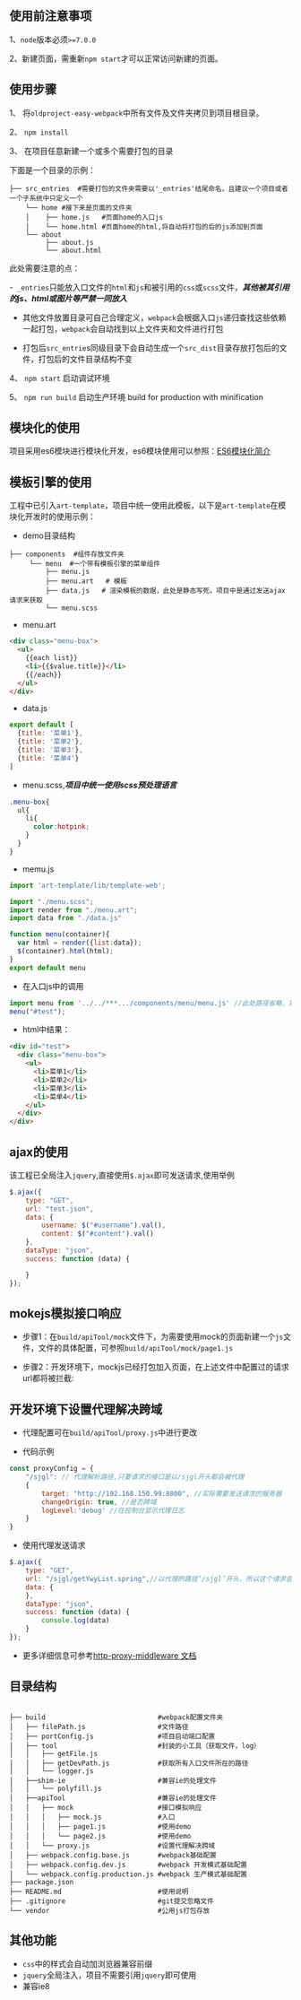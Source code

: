 ## 使用前注意事项

1、`node`版本必须`>=7.0.0`

2、新建页面，需重新`npm start`才可以正常访问新建的页面。

## 使用步骤

1、 将`oldproject-easy-webpack`中所有文件及文件夹拷贝到项目根目录。

2、 `npm install`

3、 在项目任意新建一个或多个需要打包的目录

下面是一个目录的示例：

```shell
├── src_entries  #需要打包的文件夹需要以'_entries'结尾命名，且建议一个项目或者一个子系统中只定义一个
    └── home #接下来是页面的文件夹
    │    ├── home.js   #页面home的入口js
    │    └── home.html #页面home的html,将自动将打包的后的js添加到页面 
    └── about 
         ├── about.js   
         └── about.html 
``` 

此处需要注意的点：

  -` _entries`只能放入口文件的`html`和`js`和被引用的`css`或`scss`文件，***其他被其引用的js、html或图片等严禁一同放入***

  - 其他文件放置目录可自己合理定义，`webpack`会根据入口`js`递归查找这些依赖一起打包，`webpack`会自动找到以上文件夹和文件进行打包

  - 打包后`src_entrie`s同级目录下会自动生成一个`src_dist`目录存放打包后的文件，打包后的文件目录结构不变

4、 `npm start` 启动调试环境

5、 `npm run build` 启动生产环境 build for production with minification


## 模块化的使用

项目采用es6模块进行模块化开发，es6模块使用可以参照：[ES6模块化简介](https://github.com/simplexcspp/JavaScript-Module/issues/2)


## 模板引擎的使用

工程中已引入`art-template`，项目中统一使用此模板，以下是`art-template`在模块化开发时的使用示例：

- demo目录结构

```shell
├── components  #组件存放文件夹
     └── menu  #一个带有模板引擎的菜单组件    
         ├── menu.js   
         ├── menu.art   # 模板
         ├── data.js   # 渲染模板的数据，此处是静态写死，项目中是通过发送ajax请求来获取
         └── menu.scss
```

- menu.art

```html
<div class="menu-box">
  <ul>
    {{each list}}
    <li>{{$value.title}}</li>
    {{/each}}
  </ul>
</div>
```

- data.js

```javascript
export default [
  {title: '菜单1'},
  {title: '菜单2'},
  {title: '菜单3'},
  {title: '菜单4'} 
]
```

- menu.scss,***项目中统一使用scss预处理语言***

```scss 
.menu-box{
  ul{
    li{
      color:hotpink;
    }
  }
}
```

- memu.js

```javascript
import 'art-template/lib/template-web';

import "./menu.scss";
import render from "./menu.art";
import data from "./data.js"

function menu(container){
  var html = render({list:data});
  $(container).html(html);
}
export default menu
```

- 在入口js中的调用

```javascript
import menu from '../../***.../components/menu/menu.js' //此处路径省略，实际开发中引用路径要写对
menu("#test");
```
- html中结果：

```html
<div id="test">
  <div class="menu-box">
    <ul>  
      <li>菜单1</li>
      <li>菜单2</li>
      <li>菜单3</li>  
      <li>菜单4</li>  
    </ul>
  </div>
</div>
```


## ajax的使用
该工程已全局注入`jquery`,直接使用`$.ajax`即可发送请求,使用举例

```javascript
$.ajax({
    type: "GET",
    url: "test.json",
    data: {
        username: $("#username").val(),
        content: $("#content").val()
    },
    dataType: "json",
    success: function (data) {

    }
});
```

## mokejs模拟接口响应

- 步骤1：在`build/apiTool/mock`文件下，为需要使用mock的页面新建一个`js`文件，文件的具体配置，可参照`build/apiTool/mock/page1.js`


- 步骤2：开发环境下，mockjs已经打包加入页面，在上述文件中配置过的请求url都将被拦截:


## 开发环境下设置代理解决跨域

- 代理配置可在`build/apiTool/proxy.js`中进行更改

- 代码示例

```javascript
const proxyConfig = {
    "/sjgl": // 代理解析路径,只要请求的接口是以/sjgl开头都会被代理
    {
        target: "http://192.168.150.99:8800", //实际需要发送请求的服务器
        changeOrigin: true, //是否跨域
        logLevel:'debug' //在控制台显示代理日志
    }
}
```
- 使用代理发送请求

```javascript
$.ajax({
    type: "GET",
    url: "/sjgl/getYwyList.spring",//以代理的路径‘/sjgl’开头，所以这个请求会被代理
    data: {
    },
    dataType: "json",
    success: function (data) {
        console.log(data)
    }
});
```

- 更多详细信息可参考[http-proxy-middleware 文档](https://www.npmjs.com/package/http-proxy-middleware)


## 目录结构

```shell

├── build                            #webpack配置文件夹    
│   ├── filePath.js                  #文件路径   
│   ├── portConfig.js                #项目启动端口配置
│   ├── tool                         #封装的小工具（获取文件，log）    
│   │   ├── getFile.js   
│   │   ├── getDevPath.js            #获取所有入口文件所在的路径
│   │   └── logger.js 
│   ├──shim-ie                       #兼容ie的处理文件
│   │   └── polyfill.js 
│   ├──apiTool                       #兼容ie的处理文件
│   │   ├── mock                     #接口模拟响应
│   │   │   ├── mock.js              #入口
│   │   │   ├── page1.js             #使用demo
│   │   │   └── page2.js             #使用demo
│   │   └── proxy.js                 #设置代理解决跨域
│   ├── webpack.config.base.js       #webpack基础配置  
│   ├── webpack.config.dev.js        #webpack 开发模式基础配置   
│   └── webpack.config.production.js #webpack 生产模式基础配置     
├── package.json  
├── README.md                        #使用说明
├── .gitignore                       #git提交忽略文件    
└── vendor                           #公用js打包存放

```

## 其他功能

- `css`中的样式会自动加浏览器兼容前缀
- `jquery`全局注入，项目不需要引用`jquery`即可使用
- 兼容ie8
